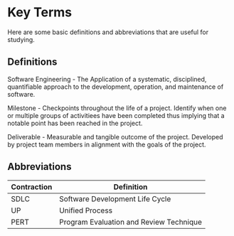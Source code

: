 # Key Terms
Here are some basic definitions and abbreviations that are useful for studying.


## Definitions
Software Engineering - The Application of a systematic, disciplined, quantifiable approach to the development, operation, and maintenance of software.

Milestone - Checkpoints throughout the life of a project. Identify when one or multiple groups of activitiees have been completed thus implying that a notable point has been reached in the project.

Deliverable - Measurable and tangible outcome of the project. Developed by project team members in alignment with the goals of the project.

## Abbreviations
| Contraction | Definition |
|---|---|
|SDLC|Software Development Life Cycle|
|UP|Unified Process|
|PERT|Program Evaluation and Review Technique|